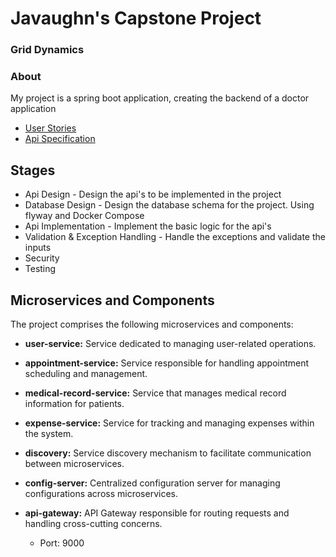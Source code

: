 # Javaughn's Capstone Project
### Grid Dynamics

### About
My project is a spring boot application,
creating the backend of a doctor application

* [User Stories](./Capstone%20User%20Stories.pdf)
* [Api Specification](./Capstone-Api-Specification.yml)


## Stages
- Api Design - Design the api's to be implemented in the project
- Database Design - Design the database schema for the project. Using flyway and Docker Compose
- Api Implementation - Implement the basic logic for the api's
- Validation & Exception Handling - Handle the exceptions and validate the inputs
- Security
- Testing



## Microservices and Components

The project comprises the following microservices and components:

- **user-service:**
  Service dedicated to managing user-related operations.

- **appointment-service:**
  Service responsible for handling appointment scheduling and management.

- **medical-record-service:**
  Service that manages medical record information for patients.

- **expense-service:**
  Service for tracking and managing expenses within the system.

- **discovery:**
  Service discovery mechanism to facilitate communication between microservices.

- **config-server:**
  Centralized configuration server for managing configurations across microservices.

- **api-gateway:**
  API Gateway responsible for routing requests and handling cross-cutting concerns.
    - Port: 9000
